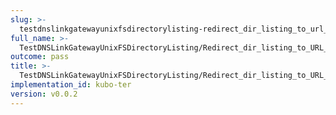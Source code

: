 ```yaml
---
slug: >-
  testdnslinkgatewayunixfsdirectorylisting-redirect_dir_listing_to_url_with_trailing_slash_(direct_http)-header_location
full_name: >-
  TestDNSLinkGatewayUnixFSDirectoryListing/Redirect_dir_listing_to_URL_with_trailing_slash_(direct_HTTP)/Header_Location
outcome: pass
title: >-
  TestDNSLinkGatewayUnixFSDirectoryListing/Redirect_dir_listing_to_URL_with_trailing_slash_(direct_HTTP)/Header_Location
implementation_id: kubo-ter
version: v0.0.2
---
```


